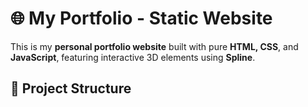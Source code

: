 # 🌐 My Portfolio - Static Website

This is my **personal portfolio website** built with pure **HTML, CSS**, and **JavaScript**, featuring interactive 3D elements using **Spline**.

## 📁 Project Structure


